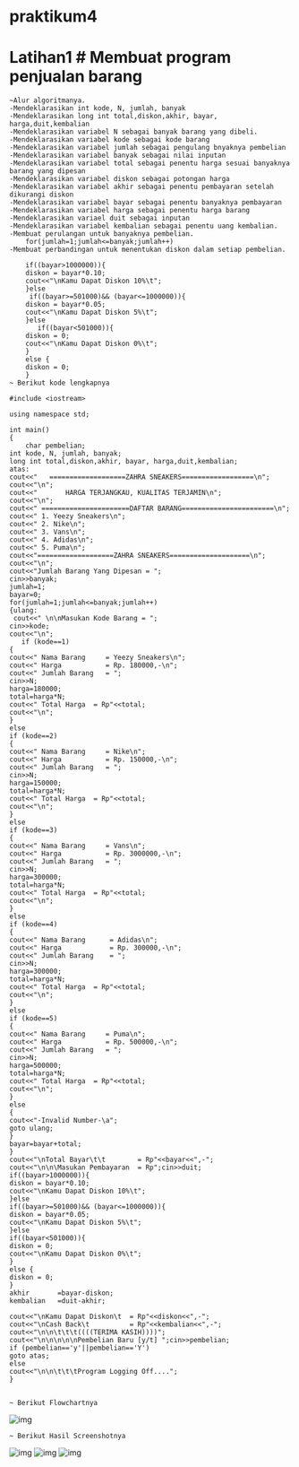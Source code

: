 # praktikum4

# Latihan1 # Membuat program penjualan barang

	~Alur algoritmanya.
	-Mendeklarasikan int kode, N, jumlah, banyak
	-Mendeklarasikan long int total,diskon,akhir, bayar, harga,duit,kembalian
	-Mendeklarasikan variabel N sebagai banyak barang yang dibeli.
	-Mendeklarasikan variabel kode sebagai kode barang
	-Mendeklarasikan variabel jumlah sebagai pengulang bnyaknya pembelian
	-Mendeklarasikan variabel banyak sebagai nilai inputan 
	-Mendeklarasikan variabel total sebagai penentu harga sesuai banyaknya barang yang dipesan
	-Mendeklarasikan variabel diskon sebagai potongan harga
	-Mendeklarasikan variabel akhir sebagai penentu pembayaran setelah dikurangi diskon
	-Mendeklarasikan variabel bayar sebagai penentu banyaknya pembayaran
	-Mendeklarasikan variabel harga sebagai penentu harga barang
	-Mendeklarasikan variael duit sebagai inputan
	-Mendeklarasikan variabel kembalian sebagai penentu uang kembalian.
	-Membuat perulangan untuk banyaknya pembelian.
		for(jumlah=1;jumlah<=banyak;jumlah++)
	-Membuat perbandingan untuk menentukan diskon dalam setiap pembelian.

		if((bayar>1000000)){
		diskon = bayar*0.10;
		cout<<"\nKamu Dapat Diskon 10%\t";
		}else
   		 if((bayar>=501000)&& (bayar<=1000000)){
		diskon = bayar*0.05;
		cout<<"\nKamu Dapat Diskon 5%\t";
		}else
 		   if((bayar<501000)){
		diskon = 0;
		cout<<"\nKamu Dapat Diskon 0%\t";
		}
		else {
		diskon = 0;
		}
	~ Berikut kode lengkapnya

	#include <iostream>

	using namespace std;

	int main()
	{
	    char pembelian;
	int kode, N, jumlah, banyak;
	long int total,diskon,akhir, bayar, harga,duit,kembalian;
	atas:	
	cout<<"   ===================ZAHRA SNEAKERS==================\n";
	cout<<"\n";
	cout<<"       HARGA TERJANGKAU, KUALITAS TERJAMIN\n";
	cout<<"\n";
	cout<<" ======================DAFTAR BARANG=======================\n";
	cout<<" 1. Yeezy Sneakers\n";
	cout<<" 2. Nike\n";
	cout<<" 3. Vans\n";
	cout<<" 4. Adidas\n";
	cout<<" 5. Puma\n";
	cout<<"===================ZAHRA SNEAKERS====================\n";
	cout<<"\n";
	cout<<"Jumlah Barang Yang Dipesan = ";
	cin>>banyak;
	jumlah=1;
	bayar=0;
	for(jumlah=1;jumlah<=banyak;jumlah++)
	{ulang:
	 cout<<" \n\nMasukan Kode Barang = ";
	cin>>kode;
	cout<<"\n";
 	   if (kode==1)
	{
	cout<<" Nama Barang     = Yeezy Sneakers\n";
	cout<<" Harga           = Rp. 180000,-\n";
	cout<<" Jumlah Barang   = ";
	cin>>N;
	harga=180000;
	total=harga*N;
	cout<<" Total Harga  = Rp"<<total;
	cout<<"\n";
	}
	else
	if (kode==2)
	{
	cout<<" Nama Barang     = Nike\n";
	cout<<" Harga           = Rp. 150000,-\n";
	cout<<" Jumlah Barang   = ";
	cin>>N;
	harga=150000;
	total=harga*N;
	cout<<" Total Harga  = Rp"<<total;
	cout<<"\n";
	}
	else
	if (kode==3)
	{
	cout<<" Nama Barang     = Vans\n";
	cout<<" Harga           = Rp. 3000000,-\n";
	cout<<" Jumlah Barang   = ";
	cin>>N;
	harga=300000;
	total=harga*N;
	cout<<" Total Harga  = Rp"<<total;
	cout<<"\n";
	}
	else
	if (kode==4)
	{
	cout<<" Nama Barang      = Adidas\n";
	cout<<" Harga            = Rp. 300000,-\n";
	cout<<" Jumlah Barang    = ";
	cin>>N;
	harga=300000;
	total=harga*N;
	cout<<" Total Harga  = Rp"<<total;
	cout<<"\n";
	}
	else
	if (kode==5)
	{
	cout<<" Nama Barang     = Puma\n";
	cout<<" Harga           = Rp. 500000,-\n";
	cout<<" Jumlah Barang   = ";
	cin>>N;
	harga=500000;
	total=harga*N;
	cout<<" Total Harga  = Rp"<<total;
	cout<<"\n";
	}
	else
	{
	cout<<"-Invalid Number-\a";
	goto ulang;
	}
	bayar=bayar+total;
	}
	cout<<"\nTotal Bayar\t\t        = Rp"<<bayar<<",-";
	cout<<"\n\n\Masukan Pembayaran  = Rp";cin>>duit;
	if((bayar>1000000)){
	diskon = bayar*0.10;
	cout<<"\nKamu Dapat Diskon 10%\t";
	}else
	if((bayar>=501000)&& (bayar<=1000000)){
	diskon = bayar*0.05;
	cout<<"\nKamu Dapat Diskon 5%\t";
	}else
	if((bayar<501000)){
	diskon = 0;
	cout<<"\nKamu Dapat Diskon 0%\t";
	}
	else {
	diskon = 0;
	}
	akhir       =bayar-diskon;
	kembalian   =duit-akhir;

	cout<<"\nKamu Dapat Diskon\t  = Rp"<<diskon<<",-";
	cout<<"\nCash Back\t          = Rp"<<kembalian<<",-";
	cout<<"\n\n\t\t\t((((TERIMA KASIH))))";
	cout<<"\n\n\n\n\nPembelian Baru [y/t] ";cin>>pembelian;
	if (pembelian=='y'||pembelian=='Y')
	goto atas;
	else
	cout<<"\n\n\t\t\tProgram Logging Off....";
	}


	~ Berikut Flowchartnya

![img](https://github.com/zahira12/praktikum4/blob/master/latihan1/flowchart.png)


	~ Berikut Hasil Screenshotnya


![img](https://github.com/zahira12/praktikum4/blob/master/latihan1/hasil1screenshot.png)
![img](https://github.com/zahira12/praktikum4/blob/master/latihan1/hasil2screenshot.png)
![img](https://github.com/zahira12/praktikum4/blob/master/latihan1/hasil3screenshot.png)